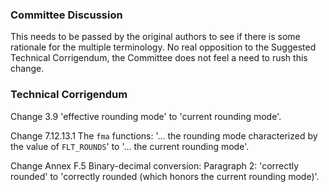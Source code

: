 ### Committee Discussion

This needs to be passed by the original authors to see if there is some
rationale for the multiple terminology. No real opposition to the Suggested
Technical Corrigendum, the Committee does not feel a need to rush this change.

### Technical Corrigendum

Change 3.9 'effective rounding mode' to 'current rounding mode'.

Change 7.12.13.1 The `fma` functions: '... the rounding mode characterized by
the value of `FLT_ROUNDS`' to '... the current rounding mode'.

Change Annex F.5 Binary-decimal conversion: Paragraph 2: 'correctly rounded' to
'correctly rounded (which honors the current rounding mode)'.
